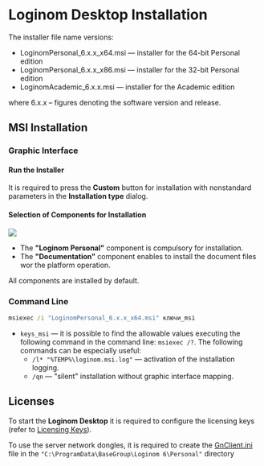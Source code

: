 # Loginom Desktop Installation

The installer file name versions:

* LoginomPersonal_6.x.x_x64.msi — installer for the 64-bit Personal edition
* LoginomPersonal_6.x.x_x86.msi — installer for the 32-bit Personal edition
* LoginomAcademic_6.x.x.msi — installer for the Academic edition

where 6.x.x – figures denoting the software version and release.

## MSI Installation

### Graphic Interface

#### Run the Installer

It is required to press the  **Custom** button for installation with nonstandard parameters in the **Installation type** dialog.

#### Selection of Components for Installation

![](../images/personal_msi_features_default.png)

* The **"Loginom Personal"** component is compulsory for installation.
* The **"Documentation"** component enables to install the document files wor the platform operation.

All components are installed by default.

### Command Line

```cmd
msiexec /i "LoginomPersonal_6.x.x_x64.msi" ключи_msi
```

* `keys_msi` — it is possible to find the allowable values executing the following command in the command line: `msiexec /?`. The following commands can be especially useful:
   * `/l* "%TEMP%\loginom.msi.log"` — activation of the installation logging.
   * `/qn` — "silent" installation without graphic interface mapping.

## Licenses

To start the **Loginom Desktop** it is required to configure the licensing keys (refer to  [Licensing Keys](../licenses/README.md)).

To use the server network dongles, it is required to create the [GnClient.ini](https://dev.guardant.ru/pages/viewpage.action?pageId=1277980) file in the `"C:\ProgramData\BaseGroup\Loginom 6\Personal"` directory
